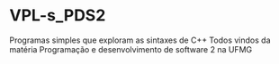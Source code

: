 # VPL-s_PDS2
Programas simples que exploram as sintaxes de C++ 
Todos vindos da matéria Programação e desenvolvimento de software 2 na UFMG
